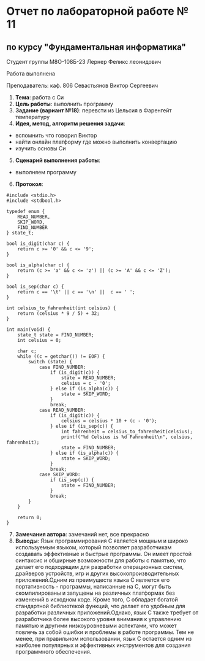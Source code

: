 # Отчет по лабораторной работе № 11
## по курсу "Фундаментальная информатика"

Студент группы М8О-108Б-23 Лернер Феликс леонидович

Работа выполнена 

Преподаватель: каф. 806 Севастьянов Виктор Сергеевич

1. **Тема**:   работа с Cи
2. **Цель работы**: выполнить программу
3. **Задание (вариант №18)**: перевсти из Цельсия в Фаренгейт температуру
4. **Идея, метод, алгоритм решения задачи**:
- вспомнить что говорил Виктор
- найти онлайн платформу где можно выполнить конвертацию
- изучить основы Си
5. **Сценарий выполнения работы**:
- выполняем программу
6. **Протокол**:
```
#include <stdio.h>
#include <stdbool.h>

typedef enum {
    READ_NUMBER,
    SKIP_WORD,
    FIND_NUMBER
} state_t;

bool is_digit(char c) {
    return c >= '0' && c <= '9';
}

bool is_alpha(char c) {
    return (c >= 'a' && c <= 'z') || (c >= 'A' && c <= 'Z');
}

bool is_sep(char c) {
    return c == '\t' || c == '\n' ||  c == ' ';
}

int celsius_to_fahrenheit(int celsius) {
    return (celsius * 9 / 5) + 32;
}

int main(void) {
    state_t state = FIND_NUMBER;
    int celsius = 0;

    char c;
    while ((c = getchar()) != EOF) {
        switch (state) {
            case FIND_NUMBER:
                if (is_digit(c)) {
                    state = READ_NUMBER;
                    celsius = c - '0';
                } else if (is_alpha(c)) {
                    state = SKIP_WORD;
                }
                break;
            case READ_NUMBER:
                if (is_digit(c)) {
                    celsius = celsius * 10 + (c - '0');
                } else if (is_sep(c)) {
                    int fahrenheit = celsius_to_fahrenheit(celsius);
                    printf("%d Celsius is %d Fahrenheit\n", celsius, fahrenheit);
                    state = FIND_NUMBER;
                } else if (is_alpha(c)) {
                    state = SKIP_WORD;
                }
                break;
            case SKIP_WORD:
                if (is_sep(c)) {
                    state = FIND_NUMBER;
                }
                break;
        }
    }

    return 0;
}

```

7. **Замечания автора**: замечаний нет, все прекрасно
8. **Выводы**:
Язык программирования C является мощным и широко используемым языком, который позволяет разработчикам создавать эффективные и быстрые программы.
Он имеет простой синтаксис и обширные возможности для работы с памятью, что делает его подходящим для разработки операционных систем, драйверов устройств,
игр и других высокопроизводительных приложений.Одним из преимуществ языка C является его портативность - программы, написанные на C, могут быть скомпилированы
и запущены на различных платформах без изменений в исходном коде. Кроме того, C обладает богатой стандартной библиотекой функций, что делает его удобным для
разработки различных приложений.Однако, язык C также требует от разработчика более высокого уровня внимания к управлению памятью и другими низкоуровневыми
аспектами, что может повлечь за собой ошибки и проблемы в работе программы. Тем не менее, при правильном использовании, язык C остается одним из наиболее
популярных и эффективных инструментов для создания программного обеспечения.
